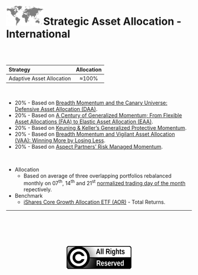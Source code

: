 <a name="top"> </a> <img align='left' alt='Logo' src='./files/world.svg' width='20%'>
                      
# Strategic Asset Allocation - International

<br/>
<br/>

| **Strategy** &nbsp; &nbsp; &nbsp; &nbsp; &nbsp; &nbsp; &nbsp; &nbsp; &nbsp; &nbsp; &nbsp; &nbsp;                           |**Allocation**|
|:------------------------------------------------------|:------------:|
| Adaptive Asset Allocation     |     ≈100%    |

<br/>

* 20% - Based on [Breadth Momentum and the Canary Universe: Defensive Asset Allocation (DAA)](https://papers.ssrn.com/sol3/papers.cfm?abstract_id=3212862).
* 20% - Based on [A Century of Generalized Momentum; From Flexible Asset Allocations (FAA) to Elastic Asset Allocation (EAA)](https://papers.ssrn.com/sol3/papers.cfm?abstract_id=2543979).
* 20% - Based on [Keuning & Keller’s Generalized Protective Momentum](https://allocatesmartly.com/keuning-kellers-generalized-protective-momentum/).
* 20% - Based on [Breadth Momentum and Vigilant Asset Allocation (VAA): Winning More by Losing Less](https://papers.ssrn.com/sol3/papers.cfm?abstract_id=3002624).
* 20% - Based on [Aspect Partners’ Risk Managed Momentum](https://allocatesmartly.com/aspect-partners-risk-managed-momentum/).  

<br/>

- Allocation
    - Based on average of three overlapping portfolios rebalanced monthly on 07<sup>th</sup>, 14<sup>th</sup> and 21<sup>st</sup> [normalized trading day of the month](https://allocatesmartly.com/faqs/#normalizing-days) repectively.  
- Benchmark 
    - [iShares Core Growth Allocation ETF (AOR)](https://www.ishares.com/us/products/239756/) - Total Returns.

---

<br/>
<br/>
<br/>
<br/>

<p align="center"><img src="./files/all_rights_reserved.svg"/)</p>
